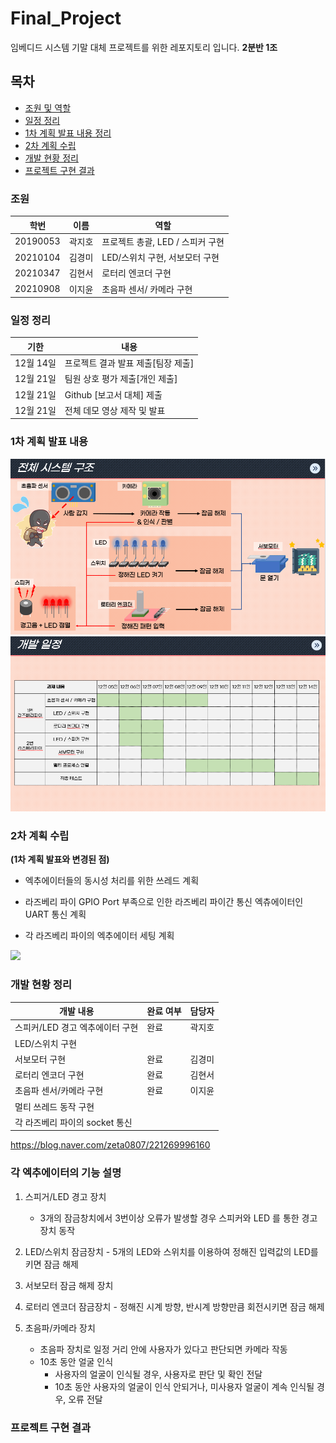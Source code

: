 # Final_Project
임베디드 시스템 기말 대체 프로젝트를 위한 레포지토리 입니다. **2분반 1조**
## 목차
- [조원 및 역할](#조원)
- [일정 정리](#일정-정리)
- [1차 계획 발표 내용 정리](#1차-계획-발표-내용)
- [2차 계획 수립](#2차-계획-수립)
- [개발 현황 정리](#개발-현황-정리)
- [프로젝트 구현 결과](#프로젝트-구현-결과)





###    조원

|학번|이름|역할|
|------|---|---|
|20190053|곽지호|프로젝트 총괄, LED / 스피커 구현|
|20210104|김경미|LED/스위치 구현, 서보모터 구현|
|20210347|김현서|로터리 엔코더 구현|
|20210908|이지윤|초음파 센서/ 카메라 구현|


### 일정 정리
|기한|내용|
|------|---|
|12월 14일|프로젝트 결과 발표 제출[팀장 제출]|
|12월 21일|팀원 상호 평가 제출[개인 제출]|
|12월 21일|Github [보고서 대체] 제출|
|12월 21일|전체 데모 영상 제작 및 발표|

### 1차 계획 발표 내용
<img src="/images/계획.png">
<img src="/images/일정.png">


### 2차 계획 수립
**(1차 계획 발표와 변경된 점)**
- 엑추에이터들의 동시성 처리를 위한 쓰레드 계획
- 라즈베리 파이 GPIO Port 부족으로 인한 라즈베리 파이간 통신 엑츄에이터인 UART 통신 계획

- 각 라즈베리 파이의 엑추에이터 세팅 계획
<img src="/images/라즈베리파이_예제.png">


### 개발 현황 정리
|개발 내용|완료 여부|담당자|
|------|---|---|
|스피커/LED 경고 엑추에이터 구현|완료|곽지호|
|LED/스위치 구현||
|서보모터 구현|완료|김경미|
|로터리 엔코더 구현|완료|김현서|
|초음파 센서/카메라 구현|완료|이지윤|
|멀티 쓰레드 동작 구현|||
|각 라즈베리 파이의 socket 통신|||

https://blog.naver.com/zeta0807/221269996160

### 각 엑추에이터의 기능 설명
1. 스피거/LED 경고 장치
	- 3개의 잠금창치에서 3번이상 오류가 발생할 경우 스피커와 LED 를 통한 경고장치 동작
	
2. LED/스위치 잠금장치 - 5개의 LED와 스위치를 이용하여 정해진 입력값의 LED를 키면 잠금 해제
3. 서보모터 잠금 해제 장치
4. 로터리 엔코더 잠금장치 - 정해진 시계 방향, 반시계 방향만큼 회전시키면 잠금 해제
5. 초음파/카메라 장치
   	- 초음파 장치로 일정 거리 안에 사용자가 있다고 판단되면 카메라 작동
   	- 10초 동안 얼굴 인식
   	  	- 사용자의 얼굴이 인식될 경우, 사용자로 판단 및 확인 전달
   	  	- 10초 동안 사용자의 얼굴이 인식 안되거나, 미사용자 얼굴이 계속 인식될 경우, 오류 전달

###   프로젝트 구현 결과
